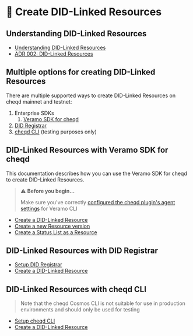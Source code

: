 # 🔗 Create DID-Linked Resources

## Understanding DID-Linked Resources

* [Understanding DID-Linked Resources](../../guides/did-linked-resources/README.md)
* [ADR 002: DID-Linked Resources](../../architecture/adr-list/adr-002-did-linked-resources.md)

## Multiple options for creating DID-Linked Resources

There are multiple supported ways to create DID-Linked Resources on cheqd mainnet and testnet:

1. Enterprise SDKs
   1. [Veramo SDK for cheqd](#did-linked-resources-with-veramo-sdk-for-cheqd)
2. [DID Registrar](#did-linked-resources-with-did-registrar)
3. [cheqd CLI](#did-linked-resources-with-cheqd-cli) (testing purposes only)

## DID-Linked Resources with Veramo SDK for cheqd

This documentation describes how you can use the Veramo SDK for cheqd to create DID-Linked Resources.

> ⚠️ **Before you begin...**
>
> Make sure you've correctly [configured the cheqd plugin's agent settings](../../guides/software-development-kits-sdks/veramo-sdk-for-cheqd/setup-cli.md) for Veramo CLI

* [Create a DID-Linked Resource](create-a-resource.md)
* [Create a new Resource version](create-a-new-resource-version.md)
* [Create a Status List as a Resource](../../guides/software-development-kits-sdks/veramo-sdk-for-cheqd/using-on-ledger-resources-to-support-statuslist2021.md)

## DID-Linked Resources with DID Registrar

* [Setup DID Registrar](../did-registrar/did-registrar-setup.md)
* [Create a DID-Linked Resource](../did-registrar/create-a-resource.md)

## DID-Linked Resources with cheqd CLI

> Note that the cheqd Cosmos CLI is not suitable for use in production environments and should only be used for testing

* [Setup cheqd CLI](../../advanced/developer-guide.md)
* [Create a DID-Linked Resource](../../advanced/cheqd-cosmos-cli-for-identity/create-resource.md)
